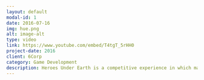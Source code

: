 ```yaml
---
layout: default
modal-id: 1
date: 2016-07-16
img: hue.png
alt: image-alt
type: video
link: https://www.youtube.com/embed/T4tgT_5rHH0
project-date: 2016
client: 6Corp
category: Game Development
description: Heroes Under Earth is a competitive experience in which master land-dominating moles will fight with all their might to achieve victory. It's a top down action game for console and pc developed using Unity3D.
---
```

